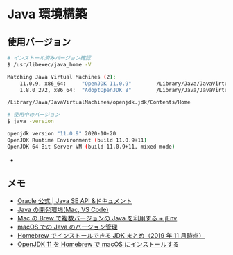 # Java 環境構築

## 使用バージョン

```bash
# インストール済みバージョン確認
$ /usr/libexec/java_home -V

Matching Java Virtual Machines (2):
    11.0.9, x86_64:     "OpenJDK 11.0.9"        /Library/Java/JavaVirtualMachines/openjdk.jdk/Contents/Home
    1.8.0_272, x86_64:  "AdoptOpenJDK 8"        /Library/Java/JavaVirtualMachines/adoptopenjdk-8.jdk/Contents/Home

/Library/Java/JavaVirtualMachines/openjdk.jdk/Contents/Home

# 使用中のバージョン
$ java -version

openjdk version "11.0.9" 2020-10-20
OpenJDK Runtime Environment (build 11.0.9+11)
OpenJDK 64-Bit Server VM (build 11.0.9+11, mixed mode)
```

-

## メモ

- [Oracle 公式 | Java SE API &ドキュメント](https://www.oracle.com/jp/java/technologies/javase/documentation/api-jsp.html)
- [Java の開発環境(Mac, VS Code)](https://qiita.com/aoyaman/items/cd3ed987b8b704778144)
- [Mac の Brew で複数バージョンの Java を利用する + jEnv](https://qiita.com/seijikohara/items/56cc4ac83ef9d686fab2)
- [macOS での Java のバージョン管理](https://qiita.com/tearoom6/items/036d5e9c186248669457)
- [Homebrew でインストールできる JDK まとめ（2019 年 11 月時点）](https://qiita.com/gishi_yama/items/ee3526e7e7a922148333)
- [OpenJDK 11 を Homebrew で macOS にインストールする](https://qiita.com/niwasawa/items/fed67553845f8d1b72bc)
